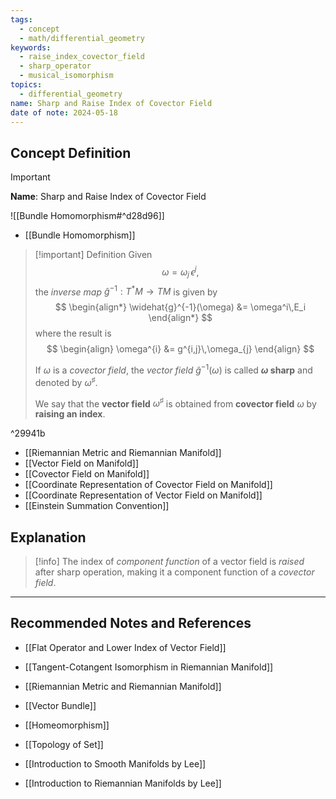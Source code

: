 ```yaml
---
tags:
  - concept
  - math/differential_geometry
keywords:
  - raise_index_covector_field
  - sharp_operator
  - musical_isomorphism
topics:
  - differential_geometry
name: Sharp and Raise Index of Covector Field
date of note: 2024-05-18
---
```


## Concept Definition

>[!important]
>**Name**: Sharp and Raise Index of Covector Field

![[Bundle Homomorphism#^d28d96]]

- [[Bundle Homomorphism]]

>[!important] Definition
>Given $$\omega = \omega_j\,\epsilon^{j},$$ the *inverse map* $\widehat{g}^{-1}: T^{*}M \to TM$ is given by
>$$
> \begin{align*}
> \widehat{g}^{-1}(\omega) &= \omega^i\,E_i
> \end{align*}
>$$ 
> where the result is
>$$ 
> \begin{align}
> \omega^{i} &= g^{i,j}\,\omega_{j}
> \end{align}
>$$  
>
>If $\omega$ is a *covector field*, the *vector field* $\widehat{g}^{-1}(\omega)$ is called **$\omega$ sharp** and denoted by $\omega^{\sharp}$.
>
 >We say that the **vector field** $\omega^{\sharp}$  is obtained from **covector field** $\omega$ by **raising an index**.
> 

^29941b

- [[Riemannian Metric and Riemannian Manifold]]
- [[Vector Field on Manifold]]
- [[Covector Field on Manifold]]
- [[Coordinate Representation of Covector Field on Manifold]]
- [[Coordinate Representation of Vector Field on Manifold]]
- [[Einstein Summation Convention]]

## Explanation

>[!info]
>The index of *component function* of a vector field is *raised* after sharp operation, making it a component function of a *covector field*.




-----------
##  Recommended Notes and References

- [[Flat Operator and Lower Index of Vector Field]]
- [[Tangent-Cotangent Isomorphism in Riemannian Manifold]]
- [[Riemannian Metric and Riemannian Manifold]]

- [[Vector Bundle]]
- [[Homeomorphism]]
- [[Topology of Set]]



- [[Introduction to Smooth Manifolds by Lee]]
- [[Introduction to Riemannian Manifolds by Lee]]